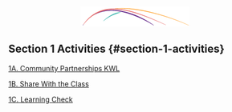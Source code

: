 <div style="text-align:center"><img src="/logo/Connectedlib-Logo-Graph.png" alt=""></div>

## Section 1 Activities {#section-1-activities}

[1A. Community Partnerships KWL](/1_introduction/section_1_activities/activity-1a-community-partnerships-kwl.html)

[1B. Share With the Class](/1_introduction/section_1_activities/1b-share-with-the-class.html)

[1C. Learning Check](/1_introduction/section_1_activities/1c-test-yourself.html)

